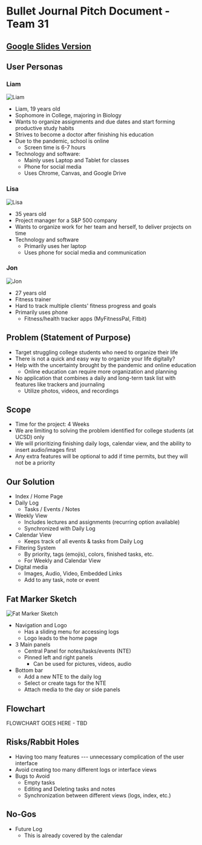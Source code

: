 # Bullet Journal Pitch Document - Team 31

## [Google Slides Version](https://docs.google.com/presentation/d/1LN0QaDYnQGybovSRNXuex7BkuSn9WxUcT-Q5lRLusqs/edit?usp=sharing)

## User Personas

### Liam

![Liam](images/liam.png)

- Liam, 19 years old
- Sophomore in College, majoring in Biology
- Wants to organize assignments and due dates and start forming productive study habits
- Strives to become a doctor after finishing his education
- Due to the pandemic, school is online
    - Screen time is 6-7 hours
- Technology and software:
    - Mainly uses Laptop and Tablet for classes
    - Phone for social media
    - Uses Chrome, Canvas, and Google Drive

### Lisa

![Lisa](images/lisa.png)

- 35 years old
- Project manager for a S&P 500 company
- Wants to organize work for her team and herself, to deliver projects on time
- Technology and software
    - Primarily uses her laptop
    - Uses phone for social media and communication

### Jon

![Jon](images/jon.png)

- 27 years old
- Fitness trainer
- Hard to track multiple clients' fitness progress and goals
- Primarily uses phone
    - Fitness/health tracker apps (MyFitnessPal, Fitbit)

## Problem (Statement of Purpose)

- Target struggling college students who need to organize their life
- There is not a quick and easy way to organize your life digitally?
- Help with the uncertainty brought by the pandemic and online education
    - Online education can require more organization and planning
- No application that combines a daily and long-term task list with features like trackers and journaling
    - Utilize photos, videos, and recordings

## Scope

- Time for the project: 4 Weeks
- We are limiting to solving the problem identified for college students (at UCSD) only
- We will prioritizing finishing daily logs, calendar view, and the ability to insert audio/images first
- Any extra features will be optional to add if time permits, but they will not be a priority

## Our Solution

- Index / Home Page
- Daily Log
    - Tasks / Events / Notes
- Weekly View
    - Includes lectures and assignments (recurring option available)
    - Synchronized with Daily Log
- Calendar View
    - Keeps track of all events & tasks from Daily Log
- Filtering System
    - By priority, tags (emojis), colors, finished tasks, etc.
    - For Weekly and Calendar View
- Digital media
    - Images, Audio, Video, Embedded Links
    - Add to any task, note or event

## Fat Marker Sketch

![Fat Marker Sketch](fat_marker.png)

- Navigation and Logo
    - Has a sliding menu for accessing logs
    - Logo leads to the home page
- 3 Main panels
    - Central Panel for notes/tasks/events (NTE)
    - Pinned left and right panels
        - Can be used for pictures, videos, audio
- Bottom bar
    - Add a new NTE to the daily log
    - Select or create tags for the NTE
    - Attach media to the day or side panels

## Flowchart

FLOWCHART GOES HERE - TBD

## Risks/Rabbit Holes

- Having too many features --- unnecessary complication of the user interface
- Avoid creating too many different logs or interface views
- Bugs to Avoid
    - Empty tasks
    - Editing and Deleting tasks and notes
    - Synchronization between different views (logs, index, etc.)

## No-Gos

- Future Log
    - This is already covered by the calendar
